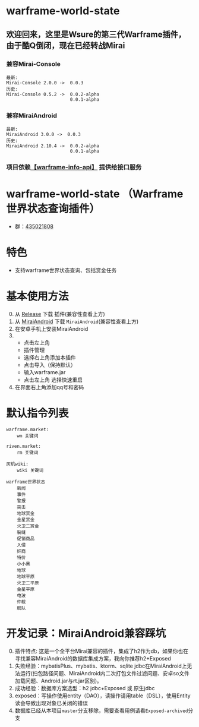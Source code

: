 # warframe-world-state
## 欢迎回来，这里是Wsure的第三代Warframe插件，由于酷Q倒闭，现在已经转战Mirai
### 兼容Mirai-Console 
    最新:
    Mirai-Console 2.0.0 ->  0.0.3 
    历史:
    Mirai-Console 0.5.2 ->  0.0.2-alpha
                            0.0.1-alpha
### 兼容MiraiAndroid
    最新: 
    MiraiAndroid 3.0.0 ->  0.0.3
    历史:
    MiraiAndroid 2.10.4 ->  0.0.2-alpha
                            0.0.1-alpha
### 项目依赖[【warframe-info-api】](https://github.com/WsureDev/warframe-info-api) 提供给接口服务
# warframe-world-state （Warframe世界状态查询插件）
- 群：[435021808](https://jq.qq.com/?_wv=1027&k=rGrjxfv0) 
# 特色
- 支持warframe世界状态查询、包括赏金任务  
# 基本使用方法
0. 从 [Release](https://github.com/WsureDev/warframe-world-state/releases) 下载 插件(兼容性查看上方)
1. 从 [MiraiAndroid](https://github.com/mzdluo123/MiraiAndroid/releases) 下载 `MiraiAndroid`(兼容性查看上方)
2. 在安卓手机上安装MiraiAndroid
3.  - 点击左上角 
    - 插件管理 
    - 选择右上角添加本插件 
    - 点击导入（保持默认）
    - 输入warframe.jar
    - 点击左上角 选择快速重启
4. 在界面右上角添加qq号和密码
# 默认指令列表  
    warframe.market: 
        wm 关键词
        
    riven.market: 
        rm 关键词
        
    灰机wiki: 
        wiki 关键词
        
    warframe世界状态
        新闻
        事件
        警报
        突击
        地球赏金
        金星赏金
        火卫二赏金
        裂缝
        促销商品
        入侵
        奸商
        特价
        小小黑
        地球
        地球平原
        火卫二平原
        金星平原
        电波
        仲裁
        舰队
# 开发记录：MiraiAndroid兼容踩坑
0. 插件特点: 这是一个全平台Mirai兼容的插件，集成了h2作为db，如果你也在寻找兼容MiraiAndroid的数据库集成方案，我向你推荐h2+Exposed
1. 失败经验：mybatisPlus、mybatis、ktorm、sqlite jdbc在MiraiAndroid上无法运行(扫包路径问题、MiraiAndroid内二次打包文件过滤问题、安卓so文件加载问题、Android.jar与rt.jar区别)。
2. 成功经验：数据库方案选型：h2 jdbc+Exposed 或 原生jdbc
3. exposed：写操作使用entity（DAO），读操作请用table（DSL），使用Entity读会导致出现对象已关闭的错误
4. 数据库已经从本项目`master`分支移除，需要查看用例请看`Exposed-archived`分支
